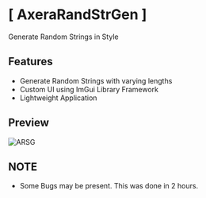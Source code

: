 # [ AxeraRandStrGen ]
Generate Random Strings in Style

## Features
* Generate Random Strings with varying lengths
* Custom UI using ImGui Library Framework
* Lightweight Application

## Preview
![ARSG](https://user-images.githubusercontent.com/72362390/159462855-7bfc6d93-c866-402f-89e3-fa65567f76fb.png)

## NOTE
* Some Bugs may be present. This was done in 2 hours.

